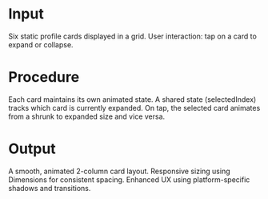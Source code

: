 # Input
Six static profile cards displayed in a grid.
User interaction: tap on a card to expand or collapse.

# Procedure
Each card maintains its own animated state.
A shared state (selectedIndex) tracks which card is currently expanded.
On tap, the selected card animates from a shrunk to expanded size and vice versa.

# Output
A smooth, animated 2-column card layout.
Responsive sizing using Dimensions for consistent spacing.
Enhanced UX using platform-specific shadows and transitions.

